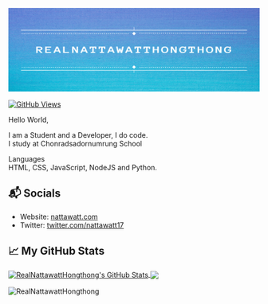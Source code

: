 [![RealNattawattHongthong](https://github.com/RealNattawattHongthong/RealNattawattHongthong/raw/main/banner/Realnattawattbanner1500x500.png)][1]

[![GitHub Views](https://komarev.com/ghpvc/?username=realnattawatthongthong&color=FAC151)][5]

Hello World,

I am a Student and a Developer, I do code.   
I study at Chonradsadornumrung School

Languages   
HTML, CSS, JavaScript, NodeJS and Python.

## 📬 Socials

- Website: [nattawatt.com][1]
- Twitter: [twitter.com/nattawatt17][2]

## &#x1f4c8; My GitHub Stats

<a href="https://github.com/RealNattawattHongthong">
  <img align="center" src="https://github-readme-stats.vercel.app/api?username=realnattawatthongthong&theme=github_dark" alt="RealNattawattHongthong's GitHub Stats" height="230"/>
</a>

<a href="https://github.com/RealNattawattHongthong">
  <img align="center" src="https://github-readme-stats.vercel.app/api/top-langs/?username=realnattawatthongthong&theme=github_dark" height="230"/>
</a>

<p><img align="center" src="https://github-readme-streak-stats.herokuapp.com/?user=realnattawatthongthong&" alt="RealNattawattHongthong" /></p>

[1]: https://nattawatt.com/
[2]: https://twitter.com/intent/follow?screen_name=nattawatt17
[3]: https://github.com/RealNattawattHongthong/
[5]: https://github.com/RealNattawattHongthong/
